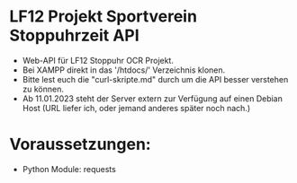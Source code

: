 # LF12 Projekt Sportverein Stoppuhrzeit API
- Web-API für LF12 Stoppuhr OCR Projekt.
- Bei XAMPP direkt in das '/htdocs/' Verzeichnis klonen.
- Bitte lest euch die "curl-skripte.md" durch um die API besser verstehen zu können.
- Ab 11.01.2023 steht der Server extern zur Verfügung auf einen Debian Host (URL liefer ich, oder jemand anderes später noch nach.)

# Voraussetzungen:
- Python Module: requests